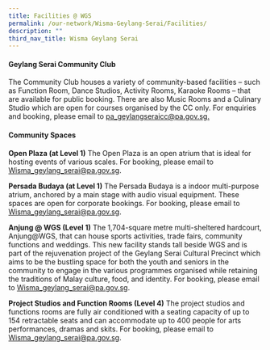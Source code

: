 ```yaml
---
title: Facilities @ WGS
permalink: /our-network/Wisma-Geylang-Serai/Facilities/
description: ""
third_nav_title: Wisma Geylang Serai
---
```

#### Geylang Serai Community Club
 
The Community Club houses a variety of community-based facilities – such as Function Room, Dance Studios, Activity Rooms, Karaoke Rooms – that are available for public booking. There are also Music Rooms and a Culinary Studio which are open for courses organised by the CC only. For enquiries and booking, please email to [pa_geylangseraicc@pa.gov.sg.](mailto:pa_geylangseraicc@pa.gov.sg.)

#### Community Spaces

**Open Plaza (at Level 1)**
The Open Plaza is an open atrium that is ideal for hosting events of various scales. For booking, please email to [Wisma\_geylang\_serai@pa.gov.sg](mailto:Wisma_geylang_serai@pa.gov.sg).

**Persada Budaya (at Level 1)**
The Persada Budaya is a indoor multi-purpose atrium, anchored by a main stage with audio visual equipment. These spaces are open for corporate bookings. For booking, please email to [Wisma\_geylang\_serai@pa.gov.sg](mailto:Wisma_geylang_serai@pa.gov.sg).


**Anjung @ WGS (Level 1)**
The 1,704-square metre multi-sheltered hardcourt, Anjung@WGS, that can house sports activities, trade fairs, community functions and weddings. This new facility stands tall beside WGS and is part of the rejuvenation project of the Geylang Serai Cultural Precinct which aims to be the bustling space for both the youth and seniors in the community to engage in the various programmes organised while retaining the traditions of Malay culture, food, and identity. For booking, please email to [Wisma\_geylang\_serai@pa.gov.sg](mailto:Wisma_geylang_serai@pa.gov.sg).


**Project Studios and Function Rooms (Level 4)**
The project studios and functions rooms are fully air conditioned with a seating capacity of up to 154 retractable seats and can accommodate up to 400 people for arts performances, dramas and skits. For booking, please email to [Wisma\_geylang\_serai@pa.gov.sg](mailto:Wisma_geylang_serai@pa.gov.sg).